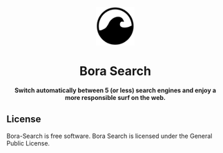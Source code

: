 <p align="center">
  <img src="/img/bora.svg" width="90px" float="center"/>
</p>
<h1 align="center">Bora Search</h1>
<p align="center">
  <strong>Switch automatically between 5 (or less) search engines and enjoy a more responsible surf on the web.</strong>
</p>

## License

Bora-Search is free software. Bora Search is licensed under the General Public License. 




